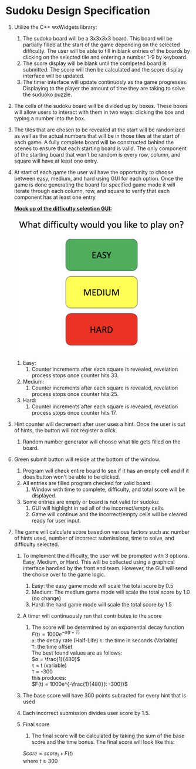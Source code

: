 # Sudoku Design Specification

1. Utilize the C++ wxWidgets library:
    1. The sudoko board will be a 3x3x3x3 board. This board will be partially filled at the start of the game depending on the selected difficulty. The user will be able to fill in blank entries of the boards by clicking on the selected tile and entering a number 1-9 by keyboard. 
    2. The score display will be blank until the comlpeted board is submitted. The score will then be calculated and the score display interface will be updated. 
    3. The timer interface will update continuosly as the game progresses. Displaying to the player the amount of time they are taking to solve the suduoko puzzle.
2. The cells of the sudoku board will be divided up by boxes. These boxes will allow users to interact with them in two ways: clicking the box and typing a number into the box.
3. The tiles that are chosen to be revealed at the start will be randomized as well as the actual numbers that will be in those tiles at the start of each game. A fully complete board will be constructed behind the scenes to ensure that each starting board is valid. The only component of the starting board that won't be random is every row, column, and square will have at least one entry.
4. At start of each game the user wil have the opportunity to choose between easy, medium, and hard using GUI for each option. Once the game is done generating the board for specified game mode it will iterate through each column, row, and square to verify that each component has at least one entry.

    **<ins>Mock up of the difficulty selection GUI:<ins>**

    ![Difficulty](../images/difficulty.png)

    1. Easy:
        1. Counter increments after each square is revealed, revelation process stops once counter hits 33.
    2. Medium:
        1. Counter increments after each square is revealed, revelation process stops once counter hits 25.
    3. Hard:
        1. Counter increments after each square is revealed, revelation process stops once counter hits 17.
5. Hint counter will decrement after user uses a hint. Once the user is out of hints, the button will not register a click.
    1. Random number generator will choose what tile gets filled on the board. 
6. Green submit button will reside at the bottom of the window.
    1. Program will check entire board to see if it has an empty cell and if it does button won't be able to be clicked.
    2. All entries are filled program checked for valid board:
        1. Window with time to complete, difficulty, and total score will be displayed. 
    3. Some entries are empty or board is not valid for sudoku:
        1. GUI will highlight in red all of the incorrect/empty cells.
        2. Game will continue and the incorrect/empty cells will be cleared ready for user input.
7. The game will calculate score based on various factors such as: number of hints used, number of incorrect submissions, time to solve, and difficulty selected.
    1. To implement the difficulty, the user will be prompted with 3 options. Easy, Medium, or Hard. This will be collected using a graphical interface handled by the front end team. However, the GUI will send the choice over to the game logic.
        1. Easy: the easy game mode will scale the total score by 0.5
        2. Medium: The medium game mode will scale the total score by 1.0 (no change)
        3. Hard: the hard game mode will scale the total score by 1.5
    2. A timer will continuously run that contributes to the score
        1. The score will be determined by an exponential decay function
            $F(t) = 1000e^{-α(t + T)}$  
            `α`: the decay rate (Half-Life) 
            `t`: the time in seconds (Variable)  
            `T`: the time offset  
            The best found values are as follows:  
            $α = \frac{1}{480}$  
            `t` = t (variable)  
            `T` = -300  
            this produces:  
            $F(t) = 1000e^{-\frac{1}{480}(t -300)}$

    3. The base score will have 300 points subracted for every hint that is used
    4. Each incorrect submission divides user score by 1.5.
    5. Final score
        1. The final score will be calculated by taking the sum of the base score and the time bonus.
        The final score will look like this: 
        
        $Score = score_i + F(t)$  
        where $t \geq 300$